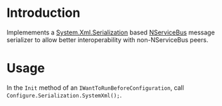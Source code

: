 # Introduction

Implemements a [System.Xml.Serialization](http://msdn.microsoft.com/en-us/library/system.xml.serialization.aspx) based [NServiceBus](http://www.nservicebus.org) message serializer to allow better interoperability with non-NServiceBus peers.

# Usage

In the `Init` method of an `IWantToRunBeforeConfiguration`, call `Configure.Serialization.SystemXml();`.